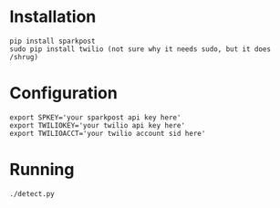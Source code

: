 # Installation
```
pip install sparkpost
sudo pip install twilio (not sure why it needs sudo, but it does /shrug)
```

# Configuration
```
export SPKEY='your sparkpost api key here'
export TWILIOKEY='your twilio api key here'
export TWILIOACCT='your twilio account sid here'
```

# Running
```
./detect.py
```
